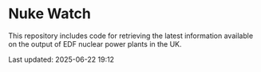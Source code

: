 # Nuke Watch

This repository includes code for retrieving the latest information available on the output of EDF nuclear power plants in the UK.

Last updated: 2025-06-22 19:12